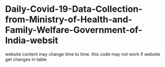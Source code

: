 # Daily-Covid-19-Data-Collection-from-Ministry-of-Health-and-Family-Welfare-Government-of-India-websit
website content may change time to time. this code may not work if website get changes in table
